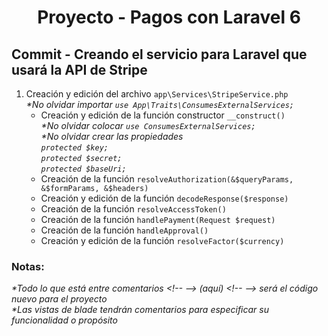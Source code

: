 
  <!-- Title -->
  <h1 align="center">Proyecto - Pagos con Laravel 6</h1>
  <!-- End Title -->

  <!-- Commit name -->
  <h2>Commit - <strong>Creando el servicio para Laravel que usará la API de Stripe</strong></h2>
 
  <!-- End Commit name -->
  
  <!-- Commit instructions -->
  <ol>
    <li>
      Creación y edición del archivo <code>app\Services\StripeService.php</code>
      <br>
      <em>*No olvidar importar <code>use App\Traits\ConsumesExternalServices;</code></em>
      <ul>
        <li>
          Creación y edición de la función constructor <code>__construct()</code>
          <br>
          <em>*No olvidar colocar <code>use ConsumesExternalServices;</code></em>
          <br>
          <em>*No olvidar crear las propiedades</em>
          <br>
          <em><code>protected $key;</code></em>
          <br>
          <em><code>protected $secret;</code></em>
          <br>
          <em><code>protected $baseUri;</code></em>
        </li>
        <li>
          Creación de la función <code>resolveAuthorization(&$queryParams, &$formParams, &$headers)</code>
        </li>
        <li>
          Creación y edición de la función <code>decodeResponse($response)</code>
        </li>
        <li>Creación de la función <code>resolveAccessToken()</code></li>
        <li>Creación de la función <code>handlePayment(Request $request)</code></li>
        <li>Creación de la función <code>handleApproval()</code></li>
        <li>Creación y edición de la función <code>resolveFactor($currency)</code></li>
      </ul>
    </li>
  </ol>
  <!-- End Commit instructions -->
  
  <!-- Notes -->
  <h3>Notas:</h3>
  <ul>
    
  </ul>
    
  <em>
    *Todo lo que está entre comentarios
    &lt;!-- --&gt; (aquí) &lt;!-- --&gt;
    será el código nuevo para el proyecto
  </em>
  <br>
  <em>
    *Las vistas de blade tendrán comentarios para especificar su funcionalidad o propósito
  </em>
  <!-- End notes -->